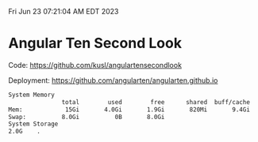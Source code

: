 Fri Jun 23 07:21:04 AM EDT 2023

# Angular Ten Second Look

Code: https://github.com/kusl/angulartensecondlook

Deployment: https://github.com/angularten/angularten.github.io

```bash
System Memory
               total        used        free      shared  buff/cache   available
Mem:            15Gi       4.0Gi       1.9Gi       820Mi       9.4Gi        10Gi
Swap:          8.0Gi          0B       8.0Gi
System Storage
2.0G	.
```

